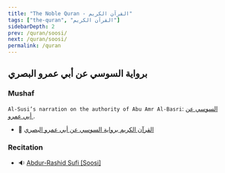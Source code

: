 ```yaml
---
title: "The Noble Quran - القرآن الكريم"
tags: ["the-quran", "القرآن الكريم"]
sidebarDepth: 2
prev: /quran/soosi/
next: /quran/soosi/
permalink: /quran
---
```


## برواية السوسي عن أبي عمرو البصري

### Mushaf

`Al-Susi’s narration on the authority of Abu Amr Al-Basri`: [السوسي عن أبي عمرو
](https://ar.wikipedia.org/wiki/%D8%A7%D9%84%D8%B3%D9%88%D8%B3%D9%8A_%D8%B9%D9%86_%D8%A3%D8%A8%D9%8A_%D8%B9%D9%85%D8%B1%D9%88).

* :book: [القرآن الكريم برواية السوسي عن أبي عمرو البصري](./soosi.pdf) <Badge text="Download" type="info" vertical="middle"/></a>

<!-- ::: details
This is a preview block, which does not work in IE / Edge
::: -->

### Recitation

* :sound: [Abdur-Rashid Sufi [Soosi]](https://quranicaudio.com/quran/60)
